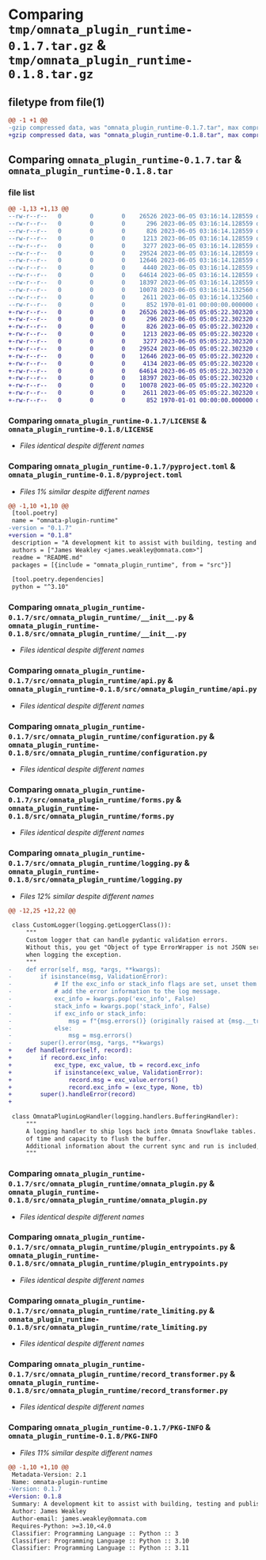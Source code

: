 # Comparing `tmp/omnata_plugin_runtime-0.1.7.tar.gz` & `tmp/omnata_plugin_runtime-0.1.8.tar.gz`

## filetype from file(1)

```diff
@@ -1 +1 @@
-gzip compressed data, was "omnata_plugin_runtime-0.1.7.tar", max compression
+gzip compressed data, was "omnata_plugin_runtime-0.1.8.tar", max compression
```

## Comparing `omnata_plugin_runtime-0.1.7.tar` & `omnata_plugin_runtime-0.1.8.tar`

### file list

```diff
@@ -1,13 +1,13 @@
--rw-r--r--   0        0        0    26526 2023-06-05 03:16:14.128559 omnata_plugin_runtime-0.1.7/LICENSE
--rw-r--r--   0        0        0      296 2023-06-05 03:16:14.128559 omnata_plugin_runtime-0.1.7/README.md
--rw-r--r--   0        0        0      826 2023-06-05 03:16:14.128559 omnata_plugin_runtime-0.1.7/pyproject.toml
--rw-r--r--   0        0        0     1213 2023-06-05 03:16:14.128559 omnata_plugin_runtime-0.1.7/src/omnata_plugin_runtime/__init__.py
--rw-r--r--   0        0        0     3277 2023-06-05 03:16:14.128559 omnata_plugin_runtime-0.1.7/src/omnata_plugin_runtime/api.py
--rw-r--r--   0        0        0    29524 2023-06-05 03:16:14.128559 omnata_plugin_runtime-0.1.7/src/omnata_plugin_runtime/configuration.py
--rw-r--r--   0        0        0    12646 2023-06-05 03:16:14.128559 omnata_plugin_runtime-0.1.7/src/omnata_plugin_runtime/forms.py
--rw-r--r--   0        0        0     4440 2023-06-05 03:16:14.128559 omnata_plugin_runtime-0.1.7/src/omnata_plugin_runtime/logging.py
--rw-r--r--   0        0        0    64614 2023-06-05 03:16:14.128559 omnata_plugin_runtime-0.1.7/src/omnata_plugin_runtime/omnata_plugin.py
--rw-r--r--   0        0        0    18397 2023-06-05 03:16:14.128559 omnata_plugin_runtime-0.1.7/src/omnata_plugin_runtime/plugin_entrypoints.py
--rw-r--r--   0        0        0    10078 2023-06-05 03:16:14.132560 omnata_plugin_runtime-0.1.7/src/omnata_plugin_runtime/rate_limiting.py
--rw-r--r--   0        0        0     2611 2023-06-05 03:16:14.132560 omnata_plugin_runtime-0.1.7/src/omnata_plugin_runtime/record_transformer.py
--rw-r--r--   0        0        0      852 1970-01-01 00:00:00.000000 omnata_plugin_runtime-0.1.7/PKG-INFO
+-rw-r--r--   0        0        0    26526 2023-06-05 05:05:22.302320 omnata_plugin_runtime-0.1.8/LICENSE
+-rw-r--r--   0        0        0      296 2023-06-05 05:05:22.302320 omnata_plugin_runtime-0.1.8/README.md
+-rw-r--r--   0        0        0      826 2023-06-05 05:05:22.302320 omnata_plugin_runtime-0.1.8/pyproject.toml
+-rw-r--r--   0        0        0     1213 2023-06-05 05:05:22.302320 omnata_plugin_runtime-0.1.8/src/omnata_plugin_runtime/__init__.py
+-rw-r--r--   0        0        0     3277 2023-06-05 05:05:22.302320 omnata_plugin_runtime-0.1.8/src/omnata_plugin_runtime/api.py
+-rw-r--r--   0        0        0    29524 2023-06-05 05:05:22.302320 omnata_plugin_runtime-0.1.8/src/omnata_plugin_runtime/configuration.py
+-rw-r--r--   0        0        0    12646 2023-06-05 05:05:22.302320 omnata_plugin_runtime-0.1.8/src/omnata_plugin_runtime/forms.py
+-rw-r--r--   0        0        0     4134 2023-06-05 05:05:22.302320 omnata_plugin_runtime-0.1.8/src/omnata_plugin_runtime/logging.py
+-rw-r--r--   0        0        0    64614 2023-06-05 05:05:22.302320 omnata_plugin_runtime-0.1.8/src/omnata_plugin_runtime/omnata_plugin.py
+-rw-r--r--   0        0        0    18397 2023-06-05 05:05:22.302320 omnata_plugin_runtime-0.1.8/src/omnata_plugin_runtime/plugin_entrypoints.py
+-rw-r--r--   0        0        0    10078 2023-06-05 05:05:22.302320 omnata_plugin_runtime-0.1.8/src/omnata_plugin_runtime/rate_limiting.py
+-rw-r--r--   0        0        0     2611 2023-06-05 05:05:22.302320 omnata_plugin_runtime-0.1.8/src/omnata_plugin_runtime/record_transformer.py
+-rw-r--r--   0        0        0      852 1970-01-01 00:00:00.000000 omnata_plugin_runtime-0.1.8/PKG-INFO
```

### Comparing `omnata_plugin_runtime-0.1.7/LICENSE` & `omnata_plugin_runtime-0.1.8/LICENSE`

 * *Files identical despite different names*

### Comparing `omnata_plugin_runtime-0.1.7/pyproject.toml` & `omnata_plugin_runtime-0.1.8/pyproject.toml`

 * *Files 1% similar despite different names*

```diff
@@ -1,10 +1,10 @@
 [tool.poetry]
 name = "omnata-plugin-runtime"
-version = "0.1.7"
+version = "0.1.8"
 description = "A development kit to assist with building, testing and publishing Omnata Plugins"
 authors = ["James Weakley <james.weakley@omnata.com>"]
 readme = "README.md"
 packages = [{include = "omnata_plugin_runtime", from = "src"}]
 
 [tool.poetry.dependencies]
 python = "^3.10"
```

### Comparing `omnata_plugin_runtime-0.1.7/src/omnata_plugin_runtime/__init__.py` & `omnata_plugin_runtime-0.1.8/src/omnata_plugin_runtime/__init__.py`

 * *Files identical despite different names*

### Comparing `omnata_plugin_runtime-0.1.7/src/omnata_plugin_runtime/api.py` & `omnata_plugin_runtime-0.1.8/src/omnata_plugin_runtime/api.py`

 * *Files identical despite different names*

### Comparing `omnata_plugin_runtime-0.1.7/src/omnata_plugin_runtime/configuration.py` & `omnata_plugin_runtime-0.1.8/src/omnata_plugin_runtime/configuration.py`

 * *Files identical despite different names*

### Comparing `omnata_plugin_runtime-0.1.7/src/omnata_plugin_runtime/forms.py` & `omnata_plugin_runtime-0.1.8/src/omnata_plugin_runtime/forms.py`

 * *Files identical despite different names*

### Comparing `omnata_plugin_runtime-0.1.7/src/omnata_plugin_runtime/logging.py` & `omnata_plugin_runtime-0.1.8/src/omnata_plugin_runtime/logging.py`

 * *Files 12% similar despite different names*

```diff
@@ -12,25 +12,22 @@
 
 class CustomLogger(logging.getLoggerClass()):
     """
     Custom logger that can handle pydantic validation errors.
     Without this, you get "Object of type ErrorWrapper is not JSON serializable"
     when logging the exception.
     """
-    def error(self, msg, *args, **kwargs):
-        if isinstance(msg, ValidationError):
-            # If the exc_info or stack_info flags are set, unset them and manually
-            # add the error information to the log message.
-            exc_info = kwargs.pop('exc_info', False)
-            stack_info = kwargs.pop('stack_info', False)
-            if exc_info or stack_info:
-                msg = f"{msg.errors()} (originally raised at {msg.__traceback__.tb_frame.f_code.co_filename}:{msg.__traceback__.tb_lineno})"
-            else:
-                msg = msg.errors()
-        super().error(msg, *args, **kwargs)
+    def handleError(self, record):
+        if record.exc_info:
+            exc_type, exc_value, tb = record.exc_info
+            if isinstance(exc_value, ValidationError):
+                record.msg = exc_value.errors()
+                record.exc_info = (exc_type, None, tb)
+        super().handleError(record)
+
 
 class OmnataPluginLogHandler(logging.handlers.BufferingHandler):
     """
     A logging handler to ship logs back into Omnata Snowflake tables. It uses a combination
     of time and capacity to flush the buffer.
     Additional information about the current sync and run is included, so that logs can be filtered easily.
     """
```

### Comparing `omnata_plugin_runtime-0.1.7/src/omnata_plugin_runtime/omnata_plugin.py` & `omnata_plugin_runtime-0.1.8/src/omnata_plugin_runtime/omnata_plugin.py`

 * *Files identical despite different names*

### Comparing `omnata_plugin_runtime-0.1.7/src/omnata_plugin_runtime/plugin_entrypoints.py` & `omnata_plugin_runtime-0.1.8/src/omnata_plugin_runtime/plugin_entrypoints.py`

 * *Files identical despite different names*

### Comparing `omnata_plugin_runtime-0.1.7/src/omnata_plugin_runtime/rate_limiting.py` & `omnata_plugin_runtime-0.1.8/src/omnata_plugin_runtime/rate_limiting.py`

 * *Files identical despite different names*

### Comparing `omnata_plugin_runtime-0.1.7/src/omnata_plugin_runtime/record_transformer.py` & `omnata_plugin_runtime-0.1.8/src/omnata_plugin_runtime/record_transformer.py`

 * *Files identical despite different names*

### Comparing `omnata_plugin_runtime-0.1.7/PKG-INFO` & `omnata_plugin_runtime-0.1.8/PKG-INFO`

 * *Files 11% similar despite different names*

```diff
@@ -1,10 +1,10 @@
 Metadata-Version: 2.1
 Name: omnata-plugin-runtime
-Version: 0.1.7
+Version: 0.1.8
 Summary: A development kit to assist with building, testing and publishing Omnata Plugins
 Author: James Weakley
 Author-email: james.weakley@omnata.com
 Requires-Python: >=3.10,<4.0
 Classifier: Programming Language :: Python :: 3
 Classifier: Programming Language :: Python :: 3.10
 Classifier: Programming Language :: Python :: 3.11
```

